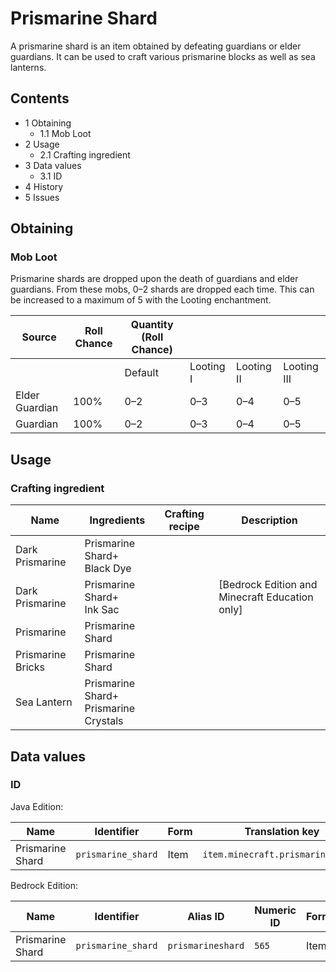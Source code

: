 # Prismarine Shard
A prismarine shard is an item obtained by defeating guardians or elder guardians. It can be used to craft various prismarine blocks as well as sea lanterns.

## Contents
- 1 Obtaining
	- 1.1 Mob Loot
- 2 Usage
	- 2.1 Crafting ingredient
- 3 Data values
	- 3.1 ID
- 4 History
- 5 Issues

## Obtaining
### Mob Loot
Prismarine shards are dropped upon the death of guardians and elder guardians. From these mobs, 0–2 shards are dropped each time. This can be increased to a maximum of 5 with the Looting enchantment.

| Source         | Roll Chance | Quantity (Roll Chance) |           |            |             |
|----------------|-------------|------------------------|-----------|------------|-------------|
|                |             | Default                | Looting I | Looting II | Looting III |
| Elder Guardian | 100%        | 0–2                    | 0–3       | 0–4        | 0–5         |
| Guardian       | 100%        | 0–2                    | 0–3       | 0–4        | 0–5         |

## Usage
### Crafting ingredient
| Name              | Ingredients                               | Crafting recipe | Description                                      |
|-------------------|-------------------------------------------|-----------------|--------------------------------------------------|
| Dark Prismarine   | Prismarine Shard+<br/>Black Dye           |                 |                                                  |
| Dark Prismarine   | Prismarine Shard+<br/>Ink Sac             |                 | ‌[Bedrock Edition and Minecraft Education  only] |
| Prismarine        | Prismarine Shard                          |                 |                                                  |
| Prismarine Bricks | Prismarine Shard                          |                 |                                                  |
| Sea Lantern       | Prismarine Shard+<br/>Prismarine Crystals |                 |                                                  |

## Data values
### ID
Java Edition:

| Name             | Identifier         | Form | Translation key                   |
|------------------|--------------------|------|-----------------------------------|
| Prismarine Shard | `prismarine_shard` | Item | `item.minecraft.prismarine_shard` |

Bedrock Edition:

| Name             | Identifier         | Alias ID          | Numeric ID | Form | Translation key              |
|------------------|--------------------|-------------------|------------|------|------------------------------|
| Prismarine Shard | `prismarine_shard` | `prismarineshard` | `565`      | Item | `item.prismarine_shard.name` |

